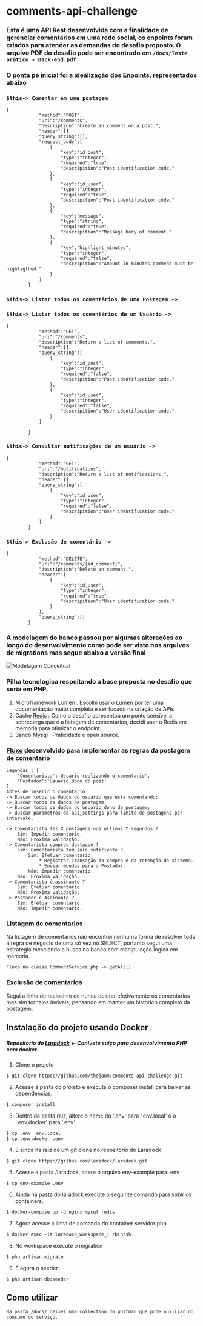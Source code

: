 # comments-api-challenge
### Esta é uma API Rest desenvolvida com a finalidade de gerenciar comentarios em uma rede social, os enpoints foram criados para atender as demandas do desafio proposto. O arquivo PDF do desafio pode ser encontrado em `/docs/Teste prático - Back-end.pdf`


### O ponta pé inicial foi a idealização dos Enpoints, representados abaixo
### `$this-> Comentar em uma postagem`
```
{
            "method":"POST",
            "uri":"/comments",
            "description":"Create an comment on a post.",
            "header":[],
            "query_string":[],
            "request_body":[
                {
                    "key":"id_post",
                    "type":"integer",
                    "required":"true",
                    "descripition":"Post identification code."
                },
                {
                    "key":"id_user",
                    "type":"integer",
                    "required":"true",
                    "descripition":"Post identification code."
                },
                {
                    "key":"message",
                    "type":"string",
                    "required":"true",
                    "descripition":"Message body of comment."
                },
                {
                    "key":"highlight_minutes",
                    "type":"integer",
                    "required":"false",
                    "descripition":"Amount in minutes comment must be highligthed."
                }
            ]
        }
```
### `$this-> Listar todos os comentários de uma Postagem ->`
### `$this-> Listar todos os comentários de um Usuário ->`
```
{
            "method":"GET",
            "uri":"/comments",
            "description":"Return a list of comments.",
            "header":[],
            "query_string":[
                {
                    "key":"id_post",
                    "type":"integer",
                    "required":"false",
                    "descripition":"Post identification code."
                },
                {
                    "key":"id_user",
                    "type":"integer",
                    "required":"false",
                    "descripition":"User identification code."
                }
            ]
            
        }
```

### `$this-> Consultar notificações de um usuário ->`
```
{
            "method":"GET",
            "uri":"/notifications",
            "description":"Return a list of notifications.",
            "header":[],
            "query_string":[
                {
                    "key":"id_user",
                    "type":"integer",
                    "required":"false",
                    "descripition":"User identification code."
                }
            ]
        }
```
### `$this-> Exclusão de comentário ->`
```
{
            "method":"DELETE",
            "uri":"/comments/{id_comment}",
            "description":"Delete an comment.",
            "header":[
                {
                    "key":"id_user",
                    "type":"integer",
                    "required":"true",
                    "descripition":"User identification code."
                }
            ],
            "query_string":[]
        }
```

### A modelagem do banco passou por algumas alterações ao longo do desenvolvimento como pode ser visto nos arquivos de migrations mas segue abaixo a versão final 
![Modelagem Conceitual](/docs/mer_conceitual.png?raw=true "Modelagem Conceitual")

### Pilha tecnologica respeitando a base proposta no desafio que seria em PHP.
1. Microframework [Lumen](https://lumen.laravel.com/) : Escolhi usar o Lumen por ter uma documentação muito completa e ser focado na criação de APIs.
2. Cache [Redis](https://redis.io/) : Como o desafio apresentou um ponto sensível a sobrecarga que é a listagem de comentarios, decidi usar o Redis em memoria para otimizar o endpoint.
3. Banco Mysql : Praticidade e open source.

### [Fluxo](/docs/fluxo_postagem.txt) desenvolvido para implementar as regras da postagem de comentario
```
Legendas : [
	'Comentarista':'Usuario realizando o comentario',
	'Postador':'Usuario dono do post'
]
Antes de inserir o comentario
-> Buscar todos os dados do usuario que esta comentando;
-> Buscar todos os dados da postagem;
-> Buscar todos os dados do usuario dono da postagem;
-> Buscar parametros da api_settings para limite de postagens por intervalo.

-> Comentarista fez X postagens nos ultimos Y segundos ?
	Sim: Impedir comentario.
	Não: Proxima validação.
-> Comentarista comprou destaque ?
	Sim: Comentarista tem salo suficiente ?
		Sim: Efetuar comentario.
			* Registrar Transação da compra e da retenção do sistema.
			* Enviar moedas para o Postador.
		Não: Impedir comentario.
	Não: Proxima validação.
-> Comentarista é assinante ?
	Sim: Efetuar comentario.
	Não: Proxima validação.
-> Postador é Assinante ?
	Sim: Efetuar comentario.
	Não: Impedir comentario.
```

### Listagem de comentarios
Na listagem de comentarios não encontrei nenhuma forma de resolver toda a regra de negocio de uma só vez no SELECT, portanto segui uma estrategia mesclando a busca no banco com manipulação logica em memoria.
```
Fluxo na classe CommentService.php -> getAll() 
``` 

### Exclusão de comentarios
Segui a linha de raciocinio de nunca deletar efetivamente os comentarios mas sim tornalos inviveis, pensando em manter um historico completo da postagem.


## Instalação do projeto usando Docker
##### Repositorio do [Laradock](https://github.com/laradock/laradock) <- Canivete suíço para desenvolvimento PHP com docker.

1. Clone o projeto
```
$ git clone https://github.com/thejaum/comments-api-challenge.git
```
2. Acesse a pasta do projeto e execute o composer install para baixar as dependencias.
```
$ composer install
```
3. Dentro da pasta raiz, altere o nome do '.env' para '.env.local' e o '.env.docker' para '.env'
```
$ cp .env .env.local
$ cp .env.docker .env
```
4. E ainda na raiz de um git clone no repositorio do Laradock 
```
$ git clone https://github.com/laradock/laradock.git
```
5. Acesse a pasta /laradock, altere o arquivo env-example para .env
```
$ cp env-example .env
```
6. Ainda na pasta do laradock execute o seguinte comando para subir os containers.
```
$ docker-compose up -d nginx mysql redis	
```
7. Agora acesse a linha de comando do container servidor php
```
$ docker exec -it laradock_workspace_1 /bin/sh
```
8. No workspace execute o migration
```
$ php artisan migrate
```
9. E agora o seeder
```
$ php artisan db:seeder
```


## Como utilizar

```
Na pasta /docs/ deixei uma collection do postman que pode auxiliar no consumo do serviço.
```
